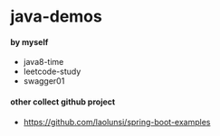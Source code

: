 # java-demos
#### by myself
- java8-time
- leetcode-study
- swagger01


####  other collect github project
- https://github.com/laolunsi/spring-boot-examples